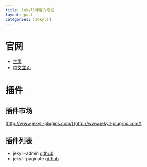 ```yaml
---
title: Jekyll博客的笔记
layout: post
categories: [Jekyll]
---
```


# 官网
* [主页](https://jekyllrb.com/)
* [中文主页](http://jekyllcn.com/)

# 插件
## 插件市场
[http://www.jekyll-plugins.com/](http://www.jekyll-plugins.com/)
## 插件列表
* jekyll-admin [github](https://github.com/jekyll/jekyll-admin)
* jekyll-paginate [github](https://github.com/jekyll/jekyll-paginate)